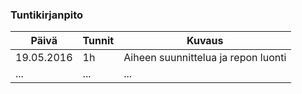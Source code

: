 ### Tuntikirjanpito
Päivä | Tunnit | Kuvaus
--------------- | ----- | ------
19.05.2016 | 1h | Aiheen suunnittelua ja repon luonti
... | ... | ...
